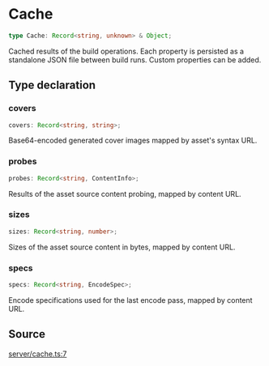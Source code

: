 # Cache

```ts
type Cache: Record<string, unknown> & Object;
```

Cached results of the build operations. Each property is persisted as a
 standalone JSON file between build runs. Custom properties can be added.

## Type declaration

### covers

```ts
covers: Record<string, string>;
```

Base64-encoded generated cover images mapped by asset's syntax URL.

### probes

```ts
probes: Record<string, ContentInfo>;
```

Results of the asset source content probing, mapped by content URL.

### sizes

```ts
sizes: Record<string, number>;
```

Sizes of the asset source content in bytes, mapped by content URL.

### specs

```ts
specs: Record<string, EncodeSpec>;
```

Encode specifications used for the last encode pass, mapped by content URL.

## Source

[server/cache.ts:7](https://github.com/Elringus/Imgit/blob/157689c/src/server/cache.ts#L7)
